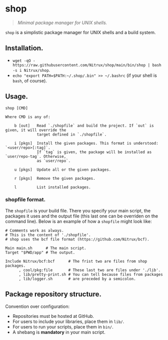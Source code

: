 # shop

> _Minimal package manager for UNIX shells._

`shop` is a simplistic package manager for UNIX shells and a build system.


## Installation.

- `wget -qO - https://raw.githubusercontent.com/Nitrux/shop/main/bin/shop | bash -s i Nitrux/shop`.
- `echo "export PATH=$PATH:~/.shop/.bin" >> ~/.bashrc` (if your shell is `bash`, of course).


## Usage.

```
shop [CMD]

Where CMD is any of:

    b [out]   Read `./shopfile` and build the project. If `out` is given, it will override the
              target defined in `./shopfile`.

    i [pkgs]  Install the given packages. This format is understood: `<user/repo>[:tag]`.
              If `tag` is given, the package will be installed as `user/repo-tag`. Otherwise,
              as `user/repo`.

    u [pkgs]  Update all or the given packages.

    r [pkgs]  Remove the given packages.

    l         List installed packages.
```

### shopfile format.

The `shopfile` is your build file. There you specify your main script, the packages it uses and
the output file (this last one can be overriden on the command line). Below is an example of how
a `shopfile` might look like:

```
# Comments work as always.
# This is the content of './shopfile'.
# shop uses the bcf file format (https://github.com/Nitrux/bcf).

Main main.sh      # The main script.
Target "$PWD/app" # The output.

Include Nitrux/bcf:bcf      # The frist two are files from shop packages.
      , cool/pkg:file       # These last two are files under './lib'.
      , lib/pretty-print.sh # You can tell because files from packages
      , lib/logger.sh       # are preceded by a semicolon.
```


## Package repository structure.

Convention over configuration:

- Repositories must be hosted at GitHub.
- For users to include your libraries, place them in `lib/`.
- For users to run your scripts, place them in `bin/`.
- A shebang is __mandatory__ in your main script.
